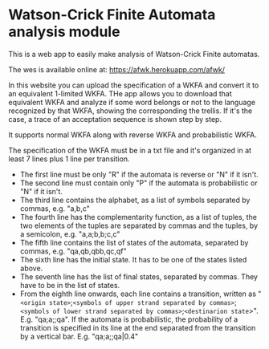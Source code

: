 # Watson-Crick Finite Automata analysis module

This is a web app to easily make analysis of Watson-Crick Finite automatas.

The wes is available online at: https://afwk.herokuapp.com/afwk/

In this website you can upload the specification of a WKFA and convert it to an equivalent 1-limited WKFA. THe app allows you to download that equivalent WKFA and analyze if some word belongs or not to the language recognized by that WKFA, showing the corresponding the trellis. If it's the case, a trace of an acceptation sequence is shown step by step.

It supports normal WKFA along with reverse WKFA and probabilistic WKFA.

The specification of the WKFA must be in a txt file and it's organized in at least 7 lines plus 1 line per transition.
  - The first line must be only "R" if the automata is reverse or "N" if it isn't.
  - The second line must contain only "P" if the automata is probabilistic or "N" if it isn't.
  - The third line contains the alphabet, as a list of symbols separated by commas, e.g. "a,b,c"
  - The fourth line has the complementarity function, as a list of tuples, the two elements of the tuples are separated by commas and the tuples, by a semicolon, e.g. "a,a;b,b;c,c"
  - The fifth line contains the list of states of the automata, separated by commas, e.g. "qa,qb,qbb,qc,qf"
  - The sixth line has the initial state. It has to be one of the states listed above.
  - The seventh line has the list of final states, separated by commas. They have to be in the list of states.
  - From the eighth line onwards, each line contains a transition, written as "`<origin state>`;`<symbols of upper strand separated by commas>`;`<symbols of lower strand separated by commas>`;`<destinarion state`>". E.g. "qa;a;;qa".
    If the automata is probabilistic, the probability of a transition is specified in its line at the end separated from the transition by a vertical bar. E.g. "qa;a;;qa|0.4"
